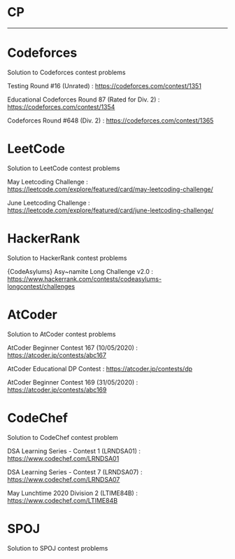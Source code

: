 # CP
---------------------------------------------------------

# Codeforces
Solution to Codeforces contest problems

Testing Round #16 (Unrated) : https://codeforces.com/contest/1351

Educational Codeforces Round 87 (Rated for Div. 2) : https://codeforces.com/contest/1354

Codeforces Round #648 (Div. 2) : https://codeforces.com/contest/1365

# LeetCode
Solution to LeetCode contest problems

May Leetcoding Challenge : https://leetcode.com/explore/featured/card/may-leetcoding-challenge/

June Leetcoding Challenge : https://leetcode.com/explore/featured/card/june-leetcoding-challenge/

# HackerRank
Solution to HackerRank contest problems

{CodeAsylums} Asy~namite Long Challenge v2.0 : https://www.hackerrank.com/contests/codeasylums-longcontest/challenges

# AtCoder
Solution to AtCoder contest problems

AtCoder Beginner Contest 167 (10/05/2020) : https://atcoder.jp/contests/abc167

AtCoder Educational DP Contest : https://atcoder.jp/contests/dp

AtCoder Beginner Contest 169 (31/05/2020) : https://atcoder.jp/contests/abc169

# CodeChef
Solution to CodeChef contest problem

DSA Learning Series - Contest 1 (LRNDSA01) : https://www.codechef.com/LRNDSA01

DSA Learning Series - Contest 7 (LRNDSA07) : https://www.codechef.com/LRNDSA07

May Lunchtime 2020 Division 2 (LTIME84B) : https://www.codechef.com/LTIME84B

# SPOJ
Solution to SPOJ contest problems
